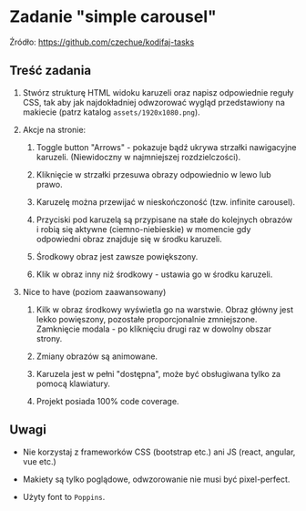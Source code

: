# Zadanie "simple carousel"

Źródło: https://github.com/czechue/kodifaj-tasks

## Treść zadania

1. Stwórz strukturę HTML widoku karuzeli oraz napisz odpowiednie reguły CSS, tak aby jak najdokładniej odwzorować wygląd przedstawiony na makiecie (patrz katalog `assets/1920x1080.png`).

2. Akcje na stronie:

    1. Toggle button "Arrows" - pokazuje bądź ukrywa strzałki nawigacyjne karuzeli. (Niewidoczny w najmniejszej rozdzielczości).
    
    2. Kliknięcie w strzałki przesuwa obrazy odpowiednio w lewo lub prawo.
    
    3. Karuzelę można przewijać w nieskończoność (tzw. infinite carousel).

    4. Przyciski pod karuzelą są przypisane na stałe do kolejnych obrazów i robią się aktywne (ciemno-niebieskie) w momencie gdy odpowiedni obraz znajduje się w środku karuzeli.
    
    5. Środkowy obraz jest  zawsze powiększony.
    
    6. Klik w obraz inny niż środkowy - ustawia go w środku karuzeli.
    
3. Nice to have (poziom zaawansowany)
    
    1. Kilk w obraz środkowy wyświetla go na warstwie. Obraz główny jest lekko powięszony, pozostałe proporcjonalnie zmniejszone. Zamknięcie modala - po kliknięciu drugi raz w dowolny obszar strony.
    
    2. Zmiany obrazów są animowane.
    
    3. Karuzela jest w pełni "dostępna", może być obsługiwana tylko za pomocą klawiatury.
    
    4. Projekt posiada 100% code coverage.

## Uwagi
    
*   Nie korzystaj z frameworków CSS (bootstrap etc.) ani JS (react, angular, vue etc.)

*   Makiety są tylko poglądowe, odwzorowanie nie musi być pixel-perfect.

*   Użyty font to `Poppins`.
